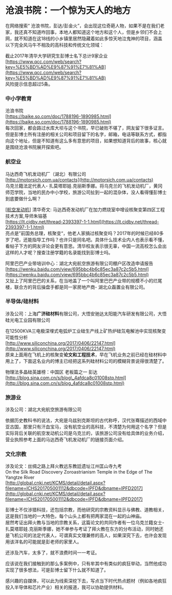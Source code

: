# 沧浪书院：一个惊为天人的地方

在网络搜索“ 沧浪书院，彭达/彭金火”，会出现这位奇葩人物，如果不是在我们老家，我还真不知道咋回事，本地人都知道这个地方和这个人，但是乡邻们不会上网，就不知道在这18线的小乡镇里居然隐藏着如此多惊天地泣鬼神的项目，涵盖以下完全风马牛不相及的高科技和传统文化领域：  
  
 截止2017年清华大学研究生彭博士名下总计9家企业  
 [https://www.qcc.com/web/search?key=%E5%BD%AD%E9%87%91%E7%81%AB](https://www.qcc.com/web/search?key=%E5%BD%AD%E9%87%91%E7%81%AB)  
 风险提示信息超过5条。  
  


### 中小学教育

 沧浪书院  
 [https://baike.so.com/doc/1788196-1890985.html](https://baike.so.com/doc/1788196-1890985.html)  
 每次回家，都会路过水库大坝与这个书院，早已破败不堪了，网友留下很多证言。但是彭博士所有注册的相关公司和项目留下的名字，邮箱，电话等联系方式，都指向这个地址，但是不知道有这么多有意思的项目，如果想知道背后的故事，核心就是围绕沧浪书院展开探索吧。  


### **航空业**

 马达西奇飞机发动机厂（湖北）有限公司  
 [http://motorsich.com.ua/contacts](http://motorsich.com.ua/contacts)  
 乌克兰籍法定代表人- 扎莫塔耶娃.克丽斯季娜。将乌克兰的飞机发动机厂，黄冈师范学院，当地的民办中小学校，旅游公司扯到一起的混杂体，没人看得懂彭博士到底要做什么啊？  
  
 [\[航空发动机\]](https://lt.cjdby.net/forum.php?mod=forumdisplay&fid=4&filter=typeid&typeid=155) 清华奇文: 马达西奇发动机厂在加力燃烧室中增设核聚变第四区工程技术方案,导师朱镕基  
 [https://lt.cjdby.net/thread-2393397-1-1.html](https://lt.cjdby.net/thread-2393397-1-1.html)  
 亮点是”前国务总理，核聚变“，他老人家搞过核聚变吗？2017年的时候已经80多岁了吧，还能指导工作吗？也许只是同名吧。具体什么技术业内人也表示看不懂，看帖子下方的网友评论会更有意思。清华校友表示很无辜，中国一流高校怎么会出这样的人才呢？搜查注册学籍的名录能找到彭博士吗。  
  
 阿里巴巴产业带培训中心：湖北大宛航空旅游有限公司棚户区改造申请报告  
 [https://wenku.baidu.com/view/695bbc4b6c85ec3a87c2c5b5.html](https://wenku.baidu.com/view/695bbc4b6c85ec3a87c2c5b5.html)  
 又扯上了阿里巴巴的关系，在当地盖了一个叫阿里巴巴产业带的规模不小的烂尾楼，联合方的背后操盘手都是同一家房地产商- 湖北众磊置业有限公司。  
  


### 半导体/硅材**料**

 涉及公司：上海**广济硅材料**有限公司，大悟安驰达太阳能汽车研发有限公司，大悟硅光电工业园有限公司  
  
 在12500KVA三电极深埋式电弧炉工业硅生产线上矿热炉硅氚电解池中实现核聚变可能性分析  
 [http://www.siliconchina.org/2017/0406/22147.html](http://www.siliconchina.org/2017/0406/22147.html)  
 原来上面用在飞机上的核聚变**论文和工程技术**，早在飞机业务之前已经在硅材料中用上了，下面这名业内的博主已经把这系列硅材料公司的模糊背景说得很清楚了。  
  
 物理法多晶硅英雄榜：中国区 老板篇之一 彭达  
 [http://blog.sina.com.cn/s/blog\_4afdca8c01008stp.html](http://blog.sina.com.cn/s/blog_4afdca8c01008stp.html)  
  


### 旅游业

 涉及公司：湖北大宛航空旅游有限公司  
  
 依据历史教科书的说法，大宛是乌兹别克斯坦的古代称呼，汉代张骞描述的西域中亚古国，那里只有汗血宝马，没有航空业的高科技，不清楚为何用这个名字？但是实际背后关联的航空发动机公司是乌克兰的，该旅游公司没有给具体的业务介绍，营业执照参考上面的马达西奇飞机发动机厂的链接页面介绍。  
  
  


### 文化宗教

 涉及论文：丝绸之路上拜火教远东教廷遗址江州匡山寺九考  
On the Silk Road Discovery Zoroastrianism Temple in the Edge of The Yangtze River  
 [http://global.cnki.net/KCMS/detail/detail.aspx?filename=ICHS201705001112&dbcode=IPFD&dbname=IPFD2017](http://global.cnki.net/KCMS/detail/detail.aspx?filename=ICHS201705001112&dbcode=IPFD&dbname=IPFD2017)  
  
 彭博士不仅涉猎科技，还包括宗教，而他研究的宗教资料显示与佛教、道教相关，这是我们当地的一大特色，每个山头上都有把两家混在一起的山神庙。  
 居然考证出拜火教与当地的宗教关系，这篇论文的共同作者有一位乌克兰籍女士- 扎莫塔耶娃.克丽斯季娜，她不单参与考证了拜火教在东方的分布活动，同时她还是飞机公司的法定代表人，可谓真实文理兼修的高人，如果深究下去，也许会发现用该洋名的可能就是彭老师的家里人。  
  
  
 还涉及汽车，太多了，就不浪费时间一一考证。  
  
应该说在我们接触到的那么多案例中，只有牟其中有类似的疯狂举动，当然他成功实现了很多想法，可是彭博士留下什么就不知道了。  
  
 感兴趣的自媒体，可以此为线索深挖下去，写点当下时代热点题材（例如各地疯狂投入半导体和芯片产业）相关的报道，我可以协助提供材料。  


